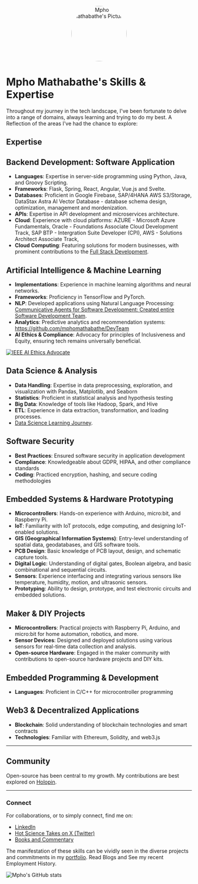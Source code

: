 <p align="center">
  <img src="./img/image.png" alt="Mpho Mathabathe's Picture" width="150" style="border-radius: 50%;">
</p>

# Mpho Mathabathe's Skills & Expertise

Throughout my journey in the tech landscape, I've been fortunate to delve into a range of domains, always learning and trying to do my best. A Reflection of the areas I've had the chance to explore:


## Expertise

## **Backend Development: Software Application**
- **Languages**: Expertise in server-side programming using Python, Java, and Groovy Scripting.
- **Frameworks**: Flask, Spring, React, Angular, Vue.js and Svelte.
- **Databases**: Proficient in Google Firebase, SAP/4HANA AWS S3/Storage, DataStax Astra AI Vector Database - database schema design, optimization, management and mordenization.
- **APIs**: Expertise in API development and microservices architecture.
- **Cloud**: Experience with cloud platforms: AZURE - Microsoft Azure Fundamentals, Oracle - Foundations Associate Cloud Development Track, SAP BTP - Intergration Suite Developer (CPI), AWS - Solutions Architect Associate Track, 
- **Cloud Computing**: Featuring solutions for modern businesses, with prominent contributions to the [Full Stack Development](https://github.com/SAPstack).


## **Artificial Intelligence & Machine Learning**
- **Implementations**: Experience in machine learning algorithms and neural networks.
- **Frameworks**: Proficiency in TensorFlow and PyTorch.
- **NLP**: Developed applications using Natural Language Processing: [Communicative Agents for Software Development: Created entire Software Development Team](https://github.com/mphomathabathe/DevTeam).
- **Analytics**: Predictive analytics and recommendation systems: https://github.com/mphomathabathe/DevTeam
- **AI Ethics & Compliance**: Advocacy for principles of Inclusiveness and Equity, ensuring tech remains universally beneficial.

[![IEEE AI Ethics Advocate](https://engagestandards.ieee.org/rs/211-FYL-955/images/ieee-ai-ethics-support-badge.png)](https://standards.ieee.org/initiatives/artificial-intelligence-systems/)

## **Data Science & Analysis**
- **Data Handling**: Expertise in data preprocessing, exploration, and visualization with Pandas, Matplotlib, and Seaborn
- **Statistics**: Proficient in statistical analysis and hypothesis testing
- **Big Data**: Knowledge of tools like Hadoop, Spark, and Hive
- **ETL**: Experience in data extraction, transformation, and loading processes.
- [Data Science Learning Journey](https://github.com/mphomathabathe/mphomathabathe-certifications).

## **Software Security**
- **Best Practices**: Ensured software security in application development
- **Compliance**: Knowledgeable about GDPR, HIPAA, and other compliance standards
- **Coding**: Practiced encryption, hashing, and secure coding methodologies

## **Embedded Systems & Hardware Prototyping**
- **Microcontrollers**: Hands-on experience with Arduino, micro:bit, and Raspberry Pi.
- **IoT**: Familiarity with IoT protocols, edge computing, and designing IoT-enabled solutions.
- **GIS (Geographical Information Systems)**: Entry-level understanding of spatial data, geodatabases, and GIS software tools.
- **PCB Design**: Basic knowledge of PCB layout, design, and schematic capture tools.
- **Digital Logic**: Understanding of digital gates, Boolean algebra, and basic combinational and sequential circuits.
- **Sensors**: Experience interfacing and integrating various sensors like temperature, humidity, motion, and ultrasonic sensors.
- **Prototyping**: Ability to design, prototype, and test electronic circuits and embedded solutions.

## **Maker & DIY Projects**
- **Microcontrollers**: Practical projects with Raspberry Pi, Arduino, and micro:bit for home automation, robotics, and more.
- **Sensor Devices**: Designed and deployed solutions using various sensors for real-time data collection and analysis.
- **Open-source Hardware**: Engaged in the maker community with contributions to open-source hardware projects and DIY kits.

## **Embedded Programming & Development**
- **Languages**: Proficient in C/C++ for microcontroller programming

## **Web3 & Decentralized Applications**
- **Blockchain**: Solid understanding of blockchain technologies and smart contracts
- **Technologies**: Familiar with Ethereum, Solidity, and web3.js
  
---

## Community

Open-source has been central to my growth. My contributions are best explored on [Holopin](https://holopin.io/@mphomathabathe).

---

### Connect

For collaborations, or to simply connect, find me on:
- [LinkedIn](https://www.linkedin.com/in/mpho-mathabathe/)
- [Hot Science Takes on X (Twitter)](https://twitter.com/mphomathabath)
- [Books and Commentary](https://mphomathabathe.my.canva.site/biography/)

The manifestation of these skills can be vividly seen in the diverse projects and commitments in my [portfolio](https://mpho-mathabathe.netlify.app/). Read Blogs and See my recent Employment History.



![Mpho's GitHub stats](https://github-readme-stats.vercel.app/api?username=mphomathabathe&show=prs_merged,prs_merged_percentage,&hide=stars,issues,&show_icons=true&theme=merk)

